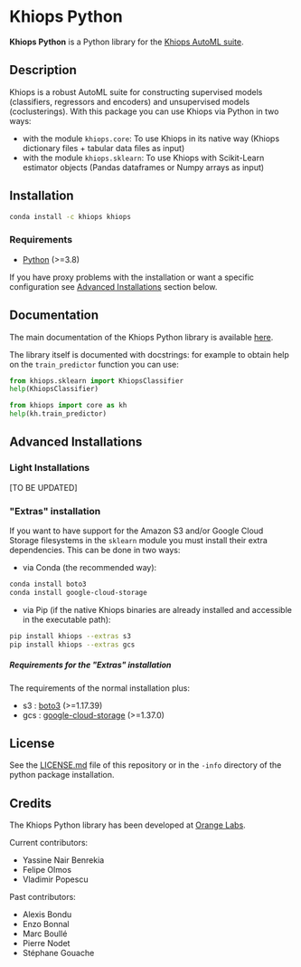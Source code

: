 # Khiops Python

**Khiops Python** is a Python library for the [Khiops AutoML suite][khiops].

## Description
Khiops is a robust AutoML suite for constructing supervised models (classifiers, regressors and
encoders) and unsupervised models (coclusterings). With this package you can use Khiops via Python
in two ways:
- with the module `khiops.core`: To use Khiops in its native way (Khiops dictionary files +
  tabular data files as input)
- with the module `khiops.sklearn`: To use Khiops with Scikit-Learn estimator objects (Pandas
  dataframes or Numpy arrays as input)

## Installation

```bash
conda install -c khiops khiops
```

### Requirements
- [Python][python] (>=3.8)

If you have proxy problems with the installation or want a specific configuration see [Advanced
Installations](#advanced-installations) section below.

## Documentation
The main documentation of the Khiops Python library is available [here][khiops-python-doc].

The library itself is documented with docstrings: for example to obtain help on the
`train_predictor` function you can use:
```python
from khiops.sklearn import KhiopsClassifier
help(KhiopsClassifier)

from khiops import core as kh
help(kh.train_predictor)
```

## Advanced Installations
### Light Installations

[TO BE UPDATED]

### "Extras" installation
If you want to have support for the Amazon S3 and/or Google Cloud Storage filesystems in the
`sklearn` module you must install their extra dependencies. This can be done in two ways:

- via Conda (the recommended way):
```bash
conda install boto3
conda install google-cloud-storage
```

- via Pip (if the native Khiops binaries are already installed and accessible in the executable
  path):
```bash
pip install khiops --extras s3
pip install khiops --extras gcs
```

##### Requirements for the "Extras" installation
The requirements of the normal installation plus:
- s3 : [boto3][boto3] (>=1.17.39)
- gcs : [google-cloud-storage][gcs] (>=1.37.0)

## License
See the [LICENSE.md](./LICENSE.md) file of this repository or in the `-info` directory
of the python package installation.

## Credits
The Khiops Python library has been developed at [Orange Labs][olabs-ai].

Current contributors:
- Yassine Nair Benrekia
- Felipe Olmos
- Vladimir Popescu

Past contributors:
- Alexis Bondu
- Enzo Bonnal
- Marc Boullé
- Pierre Nodet
- Stéphane Gouache

[khiops]: https://www.khiops.com
[khiops-python-doc]: https://www.khiops.com/html/pyKhiops
[python]: https://www.python.org
[pandas]: https://pandas.pydata.org
[sklearn]: https://scikit-learn.org/stable
[boto3]: https://github.com/boto/boto3
[gcs]: https://github.com/googleapis/python-storage
[olabs-ai]: https://hellofuture.orange.com/en/artificial-intelligence
